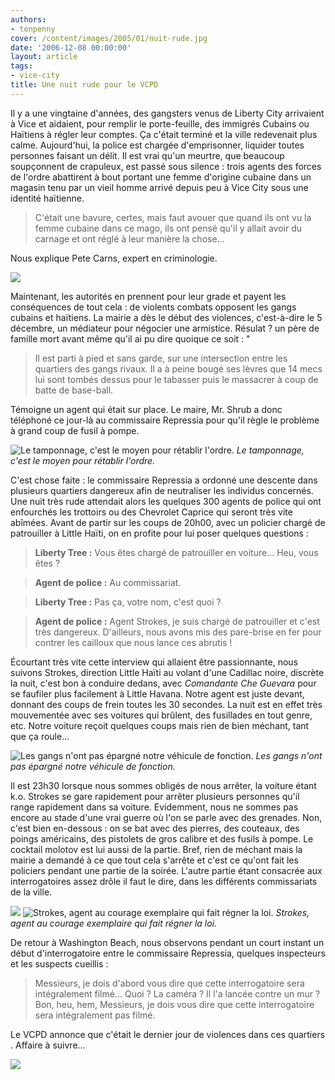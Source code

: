 ```yaml
---
authors:
- tenpenny
cover: /content/images/2005/01/nuit-rude.jpg
date: '2006-12-08 00:00:00'
layout: article
tags:
- vice-city
title: Une nuit rude pour le VCPD
---
```



Il y a une vingtaine d'années, des gangsters venus de Liberty City arrivaient à Vice et&nbsp;aidaient, pour remplir le porte-feuille, des immigrés Cubains ou Haïtiens à régler leur comptes. Ça c'était terminé et la ville redevenait plus calme. Aujourd'hui, la police est chargée d'emprisonner, liquider toutes personnes faisant un délit. Il est vrai qu'un meurtre, que beaucoup soupçonnent de crapuleux, est passé sous silence : trois agents des forces de l'ordre abattirent à bout portant une femme d'origine cubaine dans un magasin tenu par un vieil homme arrivé depuis peu à Vice City sous une identité haïtienne.

> C'était une bavure, certes, mais faut avouer que quand ils ont vu la femme cubaine dans ce mago, ils ont pensé qu'il y allait avoir du carnage et ont réglé à leur manière la chose...

Nous explique Pete Carns, expert en criminologie.

![](/content/images/2005/01/voiture_brul_1.jpg)

Maintenant, les autorités en prennent pour leur grade et payent les conséquences de tout cela : de violents combats opposent les gangs cubains et haïtiens. La mairie a dès le début des violences, c'est-à-dire le 5 décembre, un médiateur pour négocier une armistice. Résulat ? un père de famille mort avant même qu'il ai pu dire quoique ce soit : "

> Il est parti à pied et sans garde, sur une intersection entre les quartiers des gangs rivaux. Il a à peine bougé ses lèvres que 14 mecs lui sont tombés dessus pour le tabasser puis le massacrer à coup de batte de base-ball.

Témoigne un agent qui était sur place. Le maire, Mr. Shrub a donc téléphoné ce jour-là au commissaire Repressia pour qu'il règle le problème à grand coup de fusil à pompe.

![Le tamponnage, c'est le moyen pour rétablir l'ordre.](/content/images/2005/01/tamponnage.jpg)
_Le tamponnage, c'est le moyen pour rétablir l'ordre._

C'est chose faite : le commissaire Repressia a ordonné une descente dans plusieurs quartiers dangereux&nbsp;afin de&nbsp;neutraliser les individus concernés. Une nuit très rude attendait alors les quelques 300 agents de police qui ont enfourchés les trottoirs ou des Chevrolet Caprice qui seront très vite abîmées. Avant de partir sur les coups de 20h00,&nbsp;avec un policier chargé de patrouiller à Little Haïti, on en profite pour lui poser quelques questions :

> **Liberty Tree :** Vous êtes chargé de patrouiller en voiture... Heu, vous êtes ?

> **Agent de police :** Au commissariat.

> **Liberty Tree :** Pas ça, votre nom, c'est quoi ?

> **Agent de police :** Agent Strokes, je suis chargé de patrouiller et c'est très dangereux. D'ailleurs, nous avons mis des pare-brise en fer pour contrer les cailloux que nous lance ces abrutis !

Écourtant très vite cette interview qui allaient être passionnante, nous suivons Strokes, direction Little Haïti au volant d'une Cadillac noire, discrète la nuit,&nbsp;c'est bon à conduire dedans, avec _Comandante Che Guevara_ pour se faufiler plus facilement à Little Havana. Notre agent est juste devant, donnant des coups de frein toutes les 30 secondes. La nuit est en effet très mouvementée avec ses voitures qui brûlent, des fusillades en tout genre, etc. Notre voiture reçoit quelques coups mais rien de bien méchant, tant que ça roule...

![Les gangs n'ont pas épargné notre véhicule de fonction.](/content/images/2005/01/voiturebrul_2.jpg)
_Les gangs n'ont pas épargné notre véhicule de fonction._

Il est 23h30 lorsque nous sommes obligés de nous arrêter, la voiture étant k.o. Strokes se gare rapidement pour arrêter plusieurs personnes qu'il range rapidement dans sa voiture.&nbsp;Evidemment, nous ne sommes pas encore au stade d'une vrai guerre où l'on se parle avec des grenades. Non, c'est bien en-dessous : on se bat avec des pierres, des couteaux, des poings américains, des pistolets de gros calibre et des fusils à pompe. Le cocktail molotov est lui aussi de la partie. Bref, rien de méchant mais la mairie a demandé à ce que tout cela s'arrête et c'est ce qu'ont fait les policiers pendant une partie de la soirée. L'autre partie étant consacrée aux interrogatoires assez drôle il faut le dire, dans les différents commissariats de la ville.

![](/content/images/2005/01/combatrue1.jpg)
![Strokes, agent au courage exemplaire qui fait régner la loi.](/content/images/2005/01/combatrue2.jpg)
_Strokes, agent au courage exemplaire qui fait régner la loi._

De retour à Washington Beach, nous observons pendant un court instant un début d'interrogatoire entre le commissaire Repressia, quelques inspecteurs et les suspects cueillis :

> Messieurs, je dois d'abord vous dire que cette interrogatoire sera intégralement filmé... Quoi ? La caméra ? Il l'a lancée contre un mur ? Bon, heu, hem, Messieurs, je dois vous dire que cette interrogatoire sera intégralement pas filmé.

Le VCPD annonce que c'était le dernier jour de violences dans ces quartiers . Affaire à suivre...

![](/content/images/2005/01/voiturebrul_3.jpg)